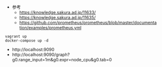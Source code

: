 - 参考
  - https://knowledge.sakura.ad.jp/11633/
  - https://knowledge.sakura.ad.jp/11635/
  - https://github.com/prometheus/prometheus/blob/master/documentation/examples/prometheus.yml

```
vagrant up
docker-compose up -d
```

- http://localhost:9090
- http://localhost:9090/graph?g0.range_input=1m&g0.expr=node_cpu&g0.tab=0
